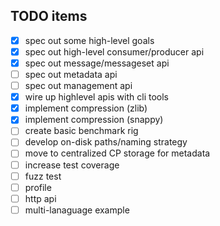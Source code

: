
## TODO items

 - [x] spec out some high-level goals
 - [x] spec out high-level consumer/producer api
 - [x] spec out message/messageset api
 - [ ] spec out metadata api
 - [ ] spec out management api
 - [x] wire up highlevel apis with cli tools
 - [x] implement compression (zlib)
 - [x] implement compression (snappy)
 - [ ] create basic benchmark rig
 - [ ] develop on-disk paths/naming strategy
 - [ ] move to centralized CP storage for metadata
 - [ ] increase test coverage
 - [ ] fuzz test
 - [ ] profile
 - [ ] http api
 - [ ] multi-lanaguage example
